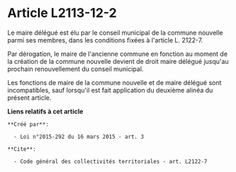 # Article L2113-12-2

Le maire délégué est élu par le conseil municipal de la commune nouvelle parmi ses membres, dans les conditions fixées à
l'article L. 2122-7. 

Par dérogation, le maire de l'ancienne commune en fonction au moment de la création de la commune nouvelle devient de droit
maire délégué jusqu'au prochain renouvellement du conseil municipal. 

Les fonctions de maire de la commune nouvelle et de maire délégué sont incompatibles, sauf lorsqu'il est fait application du
deuxième alinéa du présent article.

**Liens relatifs à cet article**

	**Créé par**:

	  - Loi n°2015-292 du 16 mars 2015 - art. 3

	**Cite**:

	  - Code général des collectivités territoriales - art. L2122-7
